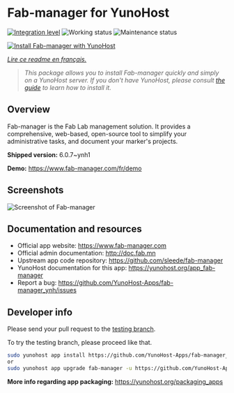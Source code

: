 <!--
N.B.: This README was automatically generated by https://github.com/YunoHost/apps/tree/master/tools/README-generator
It shall NOT be edited by hand.
-->

# Fab-manager for YunoHost

[![Integration level](https://dash.yunohost.org/integration/fab-manager.svg)](https://dash.yunohost.org/appci/app/fab-manager) ![Working status](https://ci-apps.yunohost.org/ci/badges/fab-manager.status.svg) ![Maintenance status](https://ci-apps.yunohost.org/ci/badges/fab-manager.maintain.svg)

[![Install Fab-manager with YunoHost](https://install-app.yunohost.org/install-with-yunohost.svg)](https://install-app.yunohost.org/?app=fab-manager)

*[Lire ce readme en français.](./README_fr.md)*

> *This package allows you to install Fab-manager quickly and simply on a YunoHost server.
If you don't have YunoHost, please consult [the guide](https://yunohost.org/#/install) to learn how to install it.*

## Overview

Fab-manager is the Fab Lab management solution. It provides a comprehensive, web-based, open-source tool to simplify your administrative tasks, and document your marker's projects.


**Shipped version:** 6.0.7~ynh1

**Demo:** https://www.fab-manager.com/fr/demo

## Screenshots

![Screenshot of Fab-manager](./doc/screenshots/dashboard-mockup.webp)

## Documentation and resources

* Official app website: <https://www.fab-manager.com>
* Official admin documentation: <http://doc.fab.mn>
* Upstream app code repository: <https://github.com/sleede/fab-manager>
* YunoHost documentation for this app: <https://yunohost.org/app_fab-manager>
* Report a bug: <https://github.com/YunoHost-Apps/fab-manager_ynh/issues>

## Developer info

Please send your pull request to the [testing branch](https://github.com/YunoHost-Apps/fab-manager_ynh/tree/testing).

To try the testing branch, please proceed like that.

``` bash
sudo yunohost app install https://github.com/YunoHost-Apps/fab-manager_ynh/tree/testing --debug
or
sudo yunohost app upgrade fab-manager -u https://github.com/YunoHost-Apps/fab-manager_ynh/tree/testing --debug
```

**More info regarding app packaging:** <https://yunohost.org/packaging_apps>
